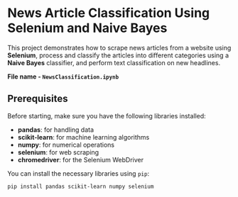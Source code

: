# News Article Classification Using Selenium and Naive Bayes

This project demonstrates how to scrape news articles from a website using **Selenium**, process and classify the articles into different categories using a **Naive Bayes** classifier, and perform text classification on new headlines.

**File name - ```NewsClassification.ipynb ```**

## Prerequisites

Before starting, make sure you have the following libraries installed:

- **pandas**: for handling data
- **scikit-learn**: for machine learning algorithms
- **numpy**: for numerical operations
- **selenium**: for web scraping
- **chromedriver**: for the Selenium WebDriver

You can install the necessary libraries using `pip`:

```bash
pip install pandas scikit-learn numpy selenium

